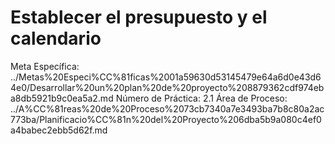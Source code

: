 # Establecer el presupuesto y el calendario

Meta Específica: ../Metas%20Especi%CC%81ficas%2001a59630d53145479e64a6d0e43d64e0/Desarrollar%20un%20plan%20de%20proyecto%208879362cdf974eba8db5921b9c0ea5a2.md
Número de Práctica: 2.1
Área de Proceso: ../A%CC%81reas%20de%20Proceso%2073cb7340a7e3493ba7b8c80a2ac773ba/Planificacio%CC%81n%20del%20Proyecto%206dba5b9a080c4ef0a4babec2ebb5d62f.md